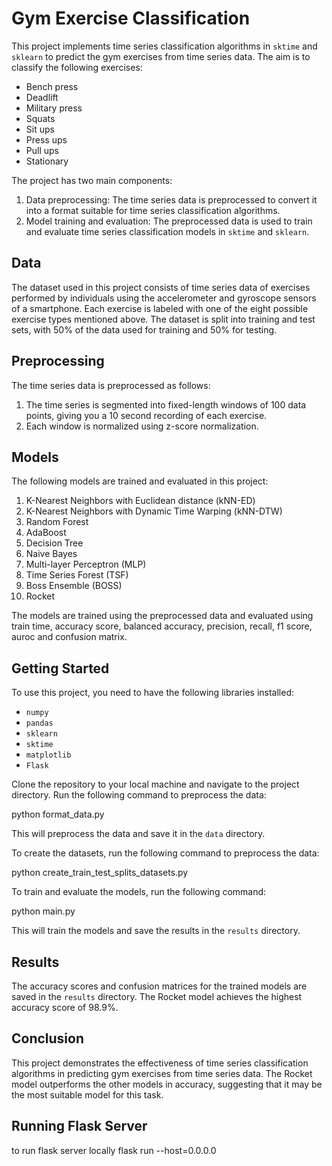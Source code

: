 # Gym Exercise Classification

This project implements time series classification algorithms in `sktime` and `sklearn` to predict the gym exercises from time series data. The aim is to classify the following exercises:

- Bench press
- Deadlift
- Military press
- Squats
- Sit ups
- Press ups
- Pull ups
- Stationary

The project has two main components:

1. Data preprocessing: The time series data is preprocessed to convert it into a format suitable for time series classification algorithms.
2. Model training and evaluation: The preprocessed data is used to train and evaluate time series classification models in `sktime` and `sklearn`.

## Data

The dataset used in this project consists of time series data of exercises performed by individuals using the accelerometer and gyroscope sensors of a smartphone. Each exercise is labeled with one of the eight possible exercise types mentioned above. The dataset is split into training and test sets, with 50% of the data used for training and 50% for testing.

## Preprocessing

The time series data is preprocessed as follows:

1. The time series is segmented into fixed-length windows of 100 data points, giving you a 10 second recording of each exercise.
2. Each window is normalized using z-score normalization.

## Models

The following models are trained and evaluated in this project:

1. K-Nearest Neighbors with Euclidean distance (kNN-ED)
2. K-Nearest Neighbors with Dynamic Time Warping (kNN-DTW)
3. Random Forest
4. AdaBoost
5. Decision Tree
6. Naive Bayes
7. Multi-layer Perceptron (MLP)
8. Time Series Forest (TSF)
9. Boss Ensemble (BOSS)
10. Rocket

The models are trained using the preprocessed data and evaluated using train time, accuracy score, balanced accuracy, precision, recall, f1 score, auroc and confusion matrix.


## Getting Started

To use this project, you need to have the following libraries installed:

- `numpy`
- `pandas`
- `sklearn`
- `sktime`
- `matplotlib`
- `Flask`

Clone the repository to your local machine and navigate to the project directory. Run the following command to preprocess the data:

python format_data.py

This will preprocess the data and save it in the `data` directory.

To create the datasets, run the following command to preprocess the data:

python create_train_test_splits_datasets.py

To train and evaluate the models, run the following command:

python main.py

This will train the models and save the results in the `results` directory.

## Results

The accuracy scores and confusion matrices for the trained models are saved in the `results` directory. The Rocket model achieves the highest accuracy score of 98.9%.

## Conclusion

This project demonstrates the effectiveness of time series classification algorithms in predicting gym exercises from time series data. The Rocket model outperforms the other models in accuracy, suggesting that it may be the most suitable model for this task.


## Running Flask Server
to run flask server locally flask run --host=0.0.0.0
